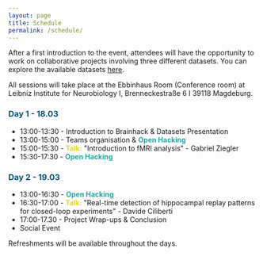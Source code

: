 ```yaml
---
layout: page
title: Schedule
permalink: /schedule/
---
```


<p>After a first introduction to the event, attendees will have the opportunity to work on collaborative projects involving three different datasets. You can explore the available datasets <a href="https://brainhackmagdeburg.github.io/tutorials/">here</a>. 
<p>All sessions will take place at the Ebbinhaus Room (Conference room) at Leibniz Institute for Neurobiology I, Brenneckestraße 6 I 39118 Magdeburg.</p>

<style>
  h3 {
    font-weight: bold;
    color: #065078;
  }
  .bold-color {
    font-weight: bold;
    color: #23a99f;
  }
  .Talk {
    font-weight: bold;
    color: #e0d821;
  }
</style>

<h3>Day 1 - 18.03</h3>
  <ul>
    <li>13:00-13:30 - Introduction to Brainhack & Datasets Presentation </li>
    <li>13:00-15:00 - Teams organisation & <span class="bold-color">Open Hacking</span></li>
    <li>15:00-15:30 - <span class="Talk">Talk:</span> "Introduction to fMRI analysis" - Gabriel Ziegler</li>
    <li>15:30-17:30 - <span class="bold-color">Open Hacking</span></li>
  </ul>

<h3>Day 2 - 19.03</h3>
  <ul>
    <li>13:00-16:30 - <span class="bold-color">Open Hacking</span></li>
    <li>16:30-17:00 - <span class="talk"> Talk:</span> "Real-time detection of hippocampal replay patterns for closed-loop experiments" - Davide Ciliberti </li>
    <li>17:00-17.30 - Project Wrap-ups & Conclusion </li>
    <li>Social Event</li>
  </ul>

  
  Refreshments will be available throughout the days.
